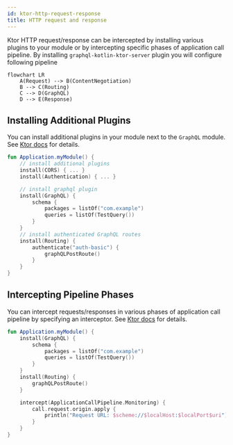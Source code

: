 ```yaml
---
id: ktor-http-request-response
title: HTTP request and response
---
```


Ktor HTTP request/response can be intercepted by installing various plugins to your module or by intercepting specific
phases of application call pipeline. By installing `graphql-kotlin-ktor-server` plugin you will configure following pipeline

```mermaid
flowchart LR
    A(Request) --> B(ContentNegotiation)
    B --> C(Routing)
    C --> D(GraphQL)
    D --> E(Response)
```

## Installing Additional Plugins

You can install additional plugins in your module next to the `GraphQL` module. See [Ktor docs](https://ktor.io/docs/plugins.html)
for details.

```kotlin
fun Application.myModule() {
    // install additional plugins
    install(CORS) { ... }
    install(Authentication) { ... }

    // install graphql plugin
    install(GraphQL) {
        schema {
            packages = listOf("com.example")
            queries = listOf(TestQuery())
        }
    }
    // install authenticated GraphQL routes
    install(Routing) {
        authenticate("auth-basic") {
            graphQLPostRoute()
        }
    }
}
```

## Intercepting Pipeline Phases

You can intercept requests/responses in various phases of application call pipeline by specifying an interceptor. See
[Ktor docs](https://ktor.io/docs/custom-plugins-base-api.html#call-handling) for details.

```kotlin
fun Application.myModule() {
    install(GraphQL) {
        schema {
            packages = listOf("com.example")
            queries = listOf(TestQuery())
        }
    }
    install(Routing) {
        graphQLPostRoute()
    }

    intercept(ApplicationCallPipeline.Monitoring) {
        call.request.origin.apply {
            println("Request URL: $scheme://$localHost:$localPort$uri")
        }
    }
}
```
